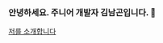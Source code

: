 ### 안녕하세요. 주니어 개발자 김남곤입니다. 👋

[저를 소개합니다](https://namgonkim.notion.site/47c4c116f03e453ab83a1cfb3a2c2b0c)

<!--
.
**namgonkim/namgonkim** is a ✨ _special_ ✨ repository because its `README.md` (this file) appears on your GitHub profile.

Here are some ideas to get you started:

- 🔭 I’m currently working on ...
- 🌱 I’m currently learning ...
- 👯 I’m looking to collaborate on ...
- 🤔 I’m looking for help with ...
- 💬 Ask me about ...
- 📫 How to reach me: ...
- 😄 Pronouns: ...
- ⚡ Fun fact: ...
-->
